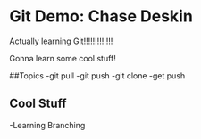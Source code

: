 # Git Demo: Chase Deskin 

Actually learning Git!!!!!!!!!!!!!

Gonna learn some cool stuff!

##Topics
-git pull 
-git push
-git clone
-get push

## Cool Stuff
-Learning Branching 
